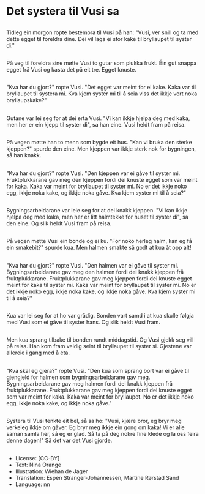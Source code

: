 # Det systera til Vusi sa

##
Tidleg ein morgon ropte bestemora til Vusi på han: "Vusi, ver snill og ta med dette egget til foreldra dine. Dei vil laga ei stor kake til bryllaupet til syster di."

##
På veg til foreldra sine møtte Vusi to gutar som plukka frukt. Éin gut snappa egget frå Vusi og kasta det på eit tre. Egget knuste.

##
"Kva har du gjort?" ropte Vusi. "Det egget var meint for ei kake. Kaka var til bryllaupet til systera mi. Kva kjem syster mi til å seia viss det ikkje vert noka bryllaupskake?"

##
Gutane var lei seg for at dei erta Vusi. "Vi kan ikkje hjelpa deg med kaka, men her er ein kjepp til syster di", sa han eine. Vusi heldt fram på reisa.

##
På vegen møtte han to menn som bygde eit hus. "Kan vi bruka den sterke kjeppen?" spurde den eine. Men kjeppen var ikkje sterk nok for bygningen, så han knakk.

##
"Kva har du gjort?" ropte Vusi. "Den kjeppen var ei gåve til syster mi. Fruktplukkarane gav meg den kjeppen fordi dei knuste egget som var meint for kaka. Kaka var meint for bryllaupet til syster mi. No er det ikkje noko egg, ikkje noka kake, og ikkje noka gåve. Kva kjem syster mi til å seia?"

##
Bygningsarbeidarane var leie seg for at dei knakk kjeppen. "Vi kan ikkje hjelpa deg med kaka, men her er litt halmtekke for huset til syster di", sa den eine. Og slik heldt Vusi fram på reisa.

##
På vegen møtte Vusi ein bonde og ei ku. "For noko herleg halm, kan eg få ein smakebit?" spurde kua. Men halmen smakte så godt at kua åt opp alt!

##
"Kva har du gjort?" ropte Vusi. "Den halmen var ei gåve til syster mi. Bygningsarbeidarane gav meg den halmen fordi dei knakk kjeppen frå fruktplukkarane. Fruktplukkarane gav meg kjeppen fordi dei knuste egget meint for kaka til syster mi. Kaka var meint for bryllaupet til syster mi. No er det ikkje noko egg, ikkje noka kake, og ikkje noka gåve. Kva kjem syster mi til å seia?"

##
Kua var lei seg for at ho var grådig. Bonden vart samd i at kua skulle følgja med Vusi som ei gåve til syster hans. Og slik heldt Vusi fram.

##
Men kua sprang tilbake til bonden rundt middagstid. Og Vusi gjekk seg vill på reisa. Han kom fram veldig seint til bryllaupet til syster si. Gjestene var allereie i gang med å eta.

##
"Kva skal eg gjera?" ropte Vusi. "Den kua som sprang bort var ei gåve til gjengjeld for halmen som bygningsarbeidarane gav meg. Bygningsarbeidarane gav meg halmen fordi dei knakk kjeppen frå fruktplukkarane. Fruktplukkarane gav meg kjeppen fordi dei knuste egget som var meint for kaka. Kaka var meint for bryllaupet. No er det ikkje noko egg, ikkje noka kake, og ikkje noka gåve."

##
Systera til Vusi tenkte eit bel, så sa ho: "Vusi, kjære bror, eg bryr meg verkeleg ikkje om gåver. Eg bryr meg ikkje ein gong om kaka! Vi er alle saman samla her, så eg er glad. Så ta på deg nokre fine klede og la oss feira denne dagen!" Så det var det Vusi gjorde.

##
* License: [CC-BY]
* Text: Nina Orange
* Illustration: Wiehan de Jager
* Translation: Espen Stranger-Johannessen, Martine Rørstad Sand
* Language: nn

